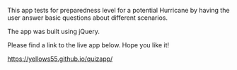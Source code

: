 This app tests for preparedness level for a potential Hurricane by having the user answer basic questions about different scenarios.

The app was built using jQuery.

Please find a link to the live app below.  Hope you like it!

https://yellows55.github.io/quizapp/
